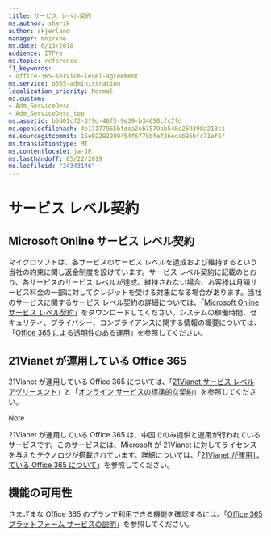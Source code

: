 ```yaml
---
title: サービス レベル契約
ms.author: sharik
author: skjerland
manager: mnirkhe
ms.date: 6/13/2018
audience: ITPro
ms.topic: reference
f1_keywords:
- office-365-service-level-agreement
ms.service: o365-administration
localization_priority: Normal
ms.custom:
- Adm_ServiceDesc
- Adm_ServiceDesc_top
ms.assetid: b5d01cf2-3f9d-46f5-9e39-b34650cfc7fd
ms.openlocfilehash: 4e17177965bfdea2eb7579ab548e259398a218c1
ms.sourcegitcommit: 15e92292209454f6778bfef26ecab96bfc71ef5f
ms.translationtype: MT
ms.contentlocale: ja-JP
ms.lasthandoff: 05/22/2019
ms.locfileid: "34343146"
---
```

# <a name="service-level-agreement"></a>サービス レベル契約

## <a name="microsoft-online-services-level-agreement"></a>Microsoft Online サービス レベル契約

マイクロソフトは、各サービスのサービス レベルを達成および維持するという当社の約束に関し返金制度を設けています。サービス レベル契約に記載のとおり、各サービスのサービス レベルが達成、維持されない場合、お客様は月額サービス料金の一部に対してクレジットを受ける対象になる場合があります。当社のサービスに関するサービス レベル契約の詳細については、「[Microsoft Online サービス レベル契約](https://go.microsoft.com/fwlink/?linkid=272026)」をダウンロードしてください。システムの稼働時間、セキュリティ、プライバシー、コンプライアンスに関する情報の概要については、「[Office 365 による透明性のある運用](https://go.microsoft.com/fwlink/?linkid=845427)」を参照してください。
  
## <a name="office-365-operated-by-21vianet"></a>21Vianet が運用している Office 365

21Vianet が運用している Office 365 については、「[21Vianet サービス レベル アグリーメント](https://go.microsoft.com/fwlink/?linkid=846729)」と「[オンライン サービスの標準的な契約](https://go.microsoft.com/fwlink/?linkid=846730)」を参照してください。 
  
> [!NOTE]
> 21Vianet が運用している Office 365 は、中国でのみ提供と運用が行われているサービスです。このサービスには、Microsoft が 21Vianet に対してライセンスを与えたテクノロジが搭載されています。詳細については、「[21Vianet が運用している Office 365 について](https://go.microsoft.com/fwlink/?linkid=846725)」を参照してください。 
  
## <a name="feature-availability"></a>機能の可用性

さまざまな Office 365 のプランで利用できる機能を確認するには、「[Office 365 プラットフォーム サービスの説明](https://technet.microsoft.com/en-us/library/office-365-platform-service-description.aspx)」を参照してください。
  
